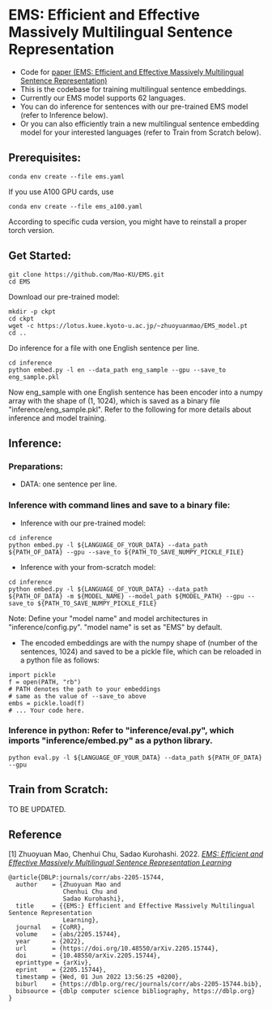 # EMS: Efficient and Effective Massively Multilingual Sentence Representation
- Code for [paper (EMS: Efficient and Effective Massively Multilingual Sentence Representation)](https://arxiv.org/abs/2205.15744)
- This is the codebase for training multilingual sentence embeddings.
- Currently our EMS model supports 62 languages.
- You can do inference for sentences with our pre-trained EMS model (refer to Inference below).
- Or you can also efficiently train a new multilingual sentence embedding model for your interested languages (refer to Train from Scratch below).

## Prerequisites:
```
conda env create --file ems.yaml
```
If you use A100 GPU cards, use
```
conda env create --file ems_a100.yaml
```
According to specific cuda version, you might have to reinstall a proper torch version.

## Get Started:
```
git clone https://github.com/Mao-KU/EMS.git
cd EMS
```
Download our pre-trained model:
```
mkdir -p ckpt
cd ckpt
wget -c https://lotus.kuee.kyoto-u.ac.jp/~zhuoyuanmao/EMS_model.pt
cd ..
```
Do inference for a file with one English sentence per line.
```
cd inference
python embed.py -l en --data_path eng_sample --gpu --save_to eng_sample.pkl
```
Now eng\_sample with one English sentence has been encoder into a numpy array with the shape of (1, 1024), which is saved as a binary file "inference/eng\_sample.pkl". Refer to the following for more details about inference and model training.

## Inference:
### Preparations:
- DATA: one sentence per line.

### Inference with command lines and save to a binary file:
- Inference with our pre-trained model:
```
cd inference
python embed.py -l ${LANGUAGE_OF_YOUR_DATA} --data_path ${PATH_OF_DATA} --gpu --save_to ${PATH_TO_SAVE_NUMPY_PICKLE_FILE}
```
- Inference with your from-scratch model:
```
cd inference
python embed.py -l ${LANGUAGE_OF_YOUR_DATA} --data_path ${PATH_OF_DATA} -m ${MODEL_NAME} --model_path ${MODEL_PATH} --gpu --save_to ${PATH_TO_SAVE_NUMPY_PICKLE_FILE}
```
Note: Define your "model name" and model architectures in "inference/config.py". "model name" is set as "EMS" by default.
- The encoded embeddings are with the numpy shape of (number of the sentences, 1024) and saved to be a pickle file, which can be reloaded in a python file as follows:
```
import pickle
f = open(PATH, "rb")
# PATH denotes the path to your embeddings
# same as the value of --save_to above
embs = pickle.load(f)
# ... Your code here.
```
### Inference in python: Refer to "inference/eval.py", which imports "inference/embed.py" as a python library.
```
python eval.py -l ${LANGUAGE_OF_YOUR_DATA} --data_path ${PATH_OF_DATA} --gpu
```

## Train from Scratch:
TO BE UPDATED.

## Reference
[1] Zhuoyuan Mao, Chenhui Chu, Sadao Kurohashi. 2022. [*EMS: Efficient and Effective Massively Multilingual Sentence Representation Learning*](https://arxiv.org/abs/2205.15744)
```
@article{DBLP:journals/corr/abs-2205-15744,
  author    = {Zhuoyuan Mao and
               Chenhui Chu and
               Sadao Kurohashi},
  title     = {{EMS:} Efficient and Effective Massively Multilingual Sentence Representation
               Learning},
  journal   = {CoRR},
  volume    = {abs/2205.15744},
  year      = {2022},
  url       = {https://doi.org/10.48550/arXiv.2205.15744},
  doi       = {10.48550/arXiv.2205.15744},
  eprinttype = {arXiv},
  eprint    = {2205.15744},
  timestamp = {Wed, 01 Jun 2022 13:56:25 +0200},
  biburl    = {https://dblp.org/rec/journals/corr/abs-2205-15744.bib},
  bibsource = {dblp computer science bibliography, https://dblp.org}
}
```

